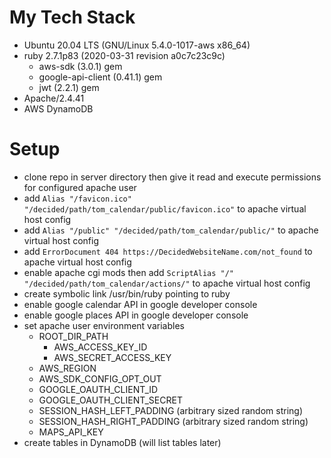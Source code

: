# My Tech Stack

* Ubuntu 20.04 LTS (GNU/Linux 5.4.0-1017-aws x86_64)
* ruby 2.7.1p83 (2020-03-31 revision a0c7c23c9c)
	* aws-sdk (3.0.1) gem
	* google-api-client (0.41.1) gem
  * jwt (2.2.1) gem
* Apache/2.4.41
* AWS DynamoDB

# Setup

* clone repo in server directory then give it read and execute permissions for configured apache user
* add `Alias "/favicon.ico" "/decided/path/tom_calendar/public/favicon.ico"` to apache virtual host config
* add `Alias "/public" "/decided/path/tom_calendar/public/"` to apache virtual host config
* add `ErrorDocument 404 https://DecidedWebsiteName.com/not_found` to apache virtual host config
* enable apache cgi mods then add `ScriptAlias "/" "/decided/path/tom_calendar/actions/"` to apache virtual host config
* create symbolic link /usr/bin/ruby pointing to ruby
* enable google calendar API in google developer console
* enable google places API in google developer console
* set apache user environment variables
  * ROOT_DIR_PATH
	* AWS_ACCESS_KEY_ID
	* AWS_SECRET_ACCESS_KEY
  * AWS_REGION
  * AWS_SDK_CONFIG_OPT_OUT
  * GOOGLE_OAUTH_CLIENT_ID
  * GOOGLE_OAUTH_CLIENT_SECRET
  * SESSION_HASH_LEFT_PADDING (arbitrary sized random string)
  * SESSION_HASH_RIGHT_PADDING (arbitrary sized random string)
  * MAPS_API_KEY
* create tables in DynamoDB (will list tables later)
